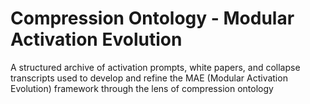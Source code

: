 # Compression Ontology - Modular Activation Evolution
A structured archive of activation prompts, white papers, and collapse transcripts used to develop and refine the MAE (Modular Activation Evolution) framework through the lens of compression ontology
